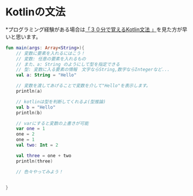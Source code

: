 # Kotlinの文法
*プログラミング経験がある場合は[「３０分で覚えるKotlin文法
」](https://qiita.com/k5n/items/cc0377b75d8537ef8a85)を見た方が早いと思います。

```kotlin
fun main(args: Array<String>){
    // 変数に要素を入れるにはこう！
    // 変数: 任意の要素を入れるもの
    // また、a: String のようにして型を指定できる
    // 型: 変数に入る要素の情報　文字ならString,数字ならIntegerなど...
    val a: String = "Hello"

    // 変数を渡してあげることで変数を介して"Hello"を表示します。
    println(a)

    // kotlinは型を判断してくれるよ(型推論)
    val b = "Hello"
    println(b)  

    // varにすると変数の上書きが可能
    var one = 1
    one = 2
    one = 1
    val two: Int = 2

    val three = one + two 
    println(three)

    // 色々やってみよう！

    
}
```
